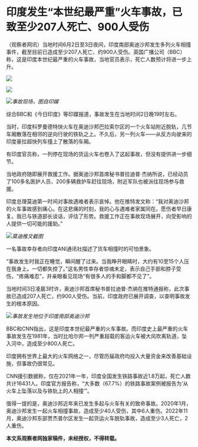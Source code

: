 

# 印度发生“本世纪最严重”火车事故，已致至少207人死亡、900人受伤

（观察者网讯）当地时间6月2日至3日夜间，印度南部奥迪沙邦发生多列火车相撞事件，截至目前已造成至少207人死亡、约900人受伤。英国广播公司（BBC）称，这是印度本世纪最严重的火车事故，当地官员表示，死亡人数预计将进一步上升。

![](https://inews.gtimg.com/newsapp_bt/0/15802791758/1000)

![](https://inews.gtimg.com/newsapp_bt/0/15802791760/1000)

![](https://inews.gtimg.com/newsapp_bt/0/15802791762/1000)_事故现场，图自印媒_

综合BBC和《今日印度》等印媒报道，事故发生在当地时间2日晚19时左右。

当时，印度科罗曼德特快火车在奥迪沙邦巴拉索尔区的一个火车站附近脱轨，几节车厢散落在相邻的逆向行驶的铁轨之上。不久后，另一列火车——从反方向驶来的印度豪拉超快列车撞上了散落的车厢。

有印度官员称，一列停在现场的货运火车也卷入了这起事故，但没有提供进一步细节。

当地政府随即展开救援工作。据奥迪沙邦首席秘书普拉迪普·杰纳所说，已经动员了100多名医护人员、200多辆救护车赶往现场，附近军队也被派往现场参与救援。

印度总理莫迪第一时间对事故遇难者表示哀悼。他在推特发文称：“我对奥迪沙邦的火车事故感到痛心。在这悲痛的时刻，我的心与遇难者家属同在。愿伤者早日康复。我已与铁道部长谈话，评估了形势。救援工作正在事故现场展开，向受影响的人提供一切可能的援助。”

![](https://inews.gtimg.com/newsapp_bt/0/15802791763/1000)_莫迪推文截图_

一名事故幸存者向印度ANI通讯社描述了货车相撞时的可怕景象。

“事故发生时我正在睡觉，瞬间醒了过来。当我睁开眼睛时，大约有10至15个人压在我身上。一切都失控了。”这名男性幸存者惊魂未定，表示自己手部和脖子受伤，“疼痛难忍”，并亲眼看见现场“有很多人的手和脚都不见了”。

当地时间3日凌晨3时许，奥迪沙邦首席秘书普拉迪普·杰纳在推特通报称，此次事故已造成207人死亡，约900人受伤。当前，印度政府已展开调查，以查明事故发生的根本原因。

![](https://inews.gtimg.com/newsapp_bt/0/15802791765/1000)_事故发生地位于印度南部奥迪沙邦_

BBC和CNN指出，这是印度本世纪最严重的火车事故。而印度史上最严重的火车事故发生在1981年，当时比哈尔邦一列严重超载的客运火车被大风吹离轨道，坠入河中，造成至少800人死亡。

印度拥有世界上最大的火车网络之一，尽管历届政府均投入大量资金来改善基础设施，但事故仍很常见。

CNN援引数据称，仅在2021年一年，印度全国发生铁路事故近1.8万起，死亡人数共计16431人。印度官方报告称，“大多数（67.7%）的铁路事故案例被报告为‘从火车上坠落以及与铁轨上的人相撞’”。

值得一提的是，奥迪沙邦近年来已发生多起与火车有关的致命事故。2020年1月，奥迪沙邦发生一起火车相撞事故，造成至少40人受伤，其中6人重伤。2022年11月，奥迪沙邦东部贾杰普尔区发生一起货运火车脱轨事故，造成至少3人死亡，2人重伤。

**本文系观察者网独家稿件，未经授权，不得转载。**

